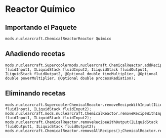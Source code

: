 # Reactor Químico

## Importando el Paquete
`mods.nuclearcraft.ChemicalReactorReactor Químico`

## Añadiendo recetas
```zenscript
mods.nuclearcraft.Supercoolermods.nuclearcraft.ChemicalReactor.addRecipe(ILiquidStack fluidInput1, ILiquidStack fluidInput2, ILiquidStack fluidOutput1, ILiquidStack fluidOutput2, @Optional double timeMultiplier, @Optional double powerMultiplier, @Optional double processRadiation);
```

## Eliminando recetas
```zenscript
mods.nuclearcraft.SupercoolerChemicalReactor.removeRecipeWithInput(ILiquidStack fluidInput1, ILiquidStack fluidInput2);
mods.nuclearcraft.mods.nuclearcraft.ChemicalReactor.removeRecipeWithInput(ILiquidStack fluidInput1, ILiquidStack fluidInput2);
mods.nuclearcraft.ChemicalReactor.removeRecipeWithOutput(ILiquidStack fluidOutput1, ILiquidStack fluidOutput2);
mods.nuclearcraft.ChemicalReactor.removeAllRecipes();ChemicalReactor.removeAllRecipes();
```